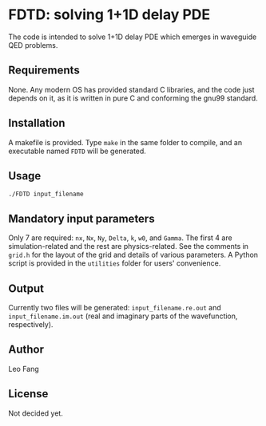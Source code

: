 # FDTD: solving 1+1D delay PDE
The code is intended to solve 1+1D delay PDE which emerges in waveguide QED problems.

## Requirements
None. Any modern OS has provided standard C libraries, and the code just depends on it, as it is written in pure C and conforming the gnu99 standard.

## Installation
A makefile is provided. Type `make` in the same folder to compile, and an executable named `FDTD` will be generated.

## Usage
`./FDTD input_filename`

## Mandatory input parameters
Only 7 are required: `nx`, `Nx`, `Ny`, `Delta`, `k`, `w0`, and `Gamma`. The first 4 are simulation-related and the rest are physics-related. See the comments in `grid.h` for the layout of the grid and details of various parameters. A Python script is provided in the `utilities` folder for users' convenience.

## Output
Currently two files will be generated: `input_filename.re.out` and `input_filename.im.out` (real and imaginary parts of the wavefunction, respectively).

## Author
Leo Fang

## License
Not decided yet.
